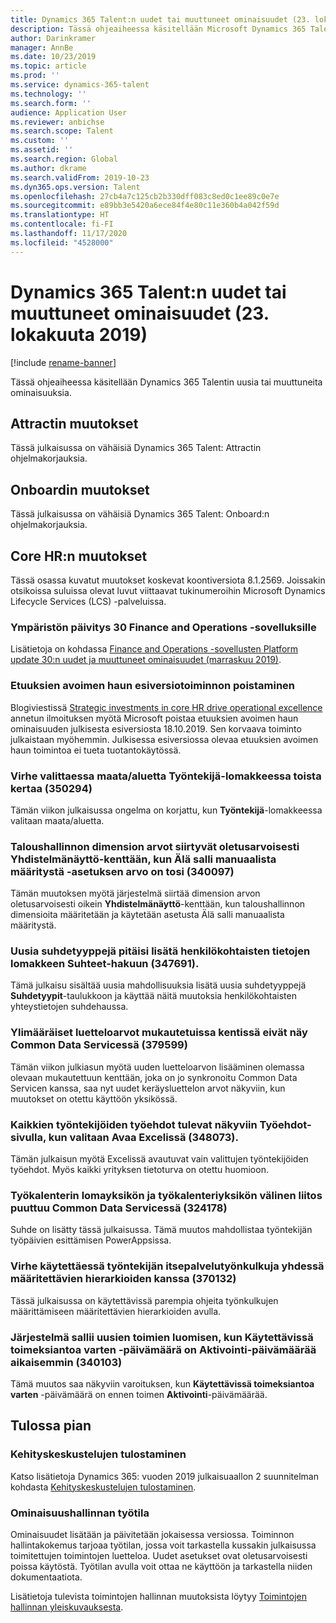 ```yaml
---
title: Dynamics 365 Talent:n uudet tai muuttuneet ominaisuudet (23. lokakuuta 2019)
description: Tässä ohjeaiheessa käsitellään Microsoft Dynamics 365 Talentin uusia tai muuttuneita ominaisuuksia.
author: Darinkramer
manager: AnnBe
ms.date: 10/23/2019
ms.topic: article
ms.prod: ''
ms.service: dynamics-365-talent
ms.technology: ''
ms.search.form: ''
audience: Application User
ms.reviewer: anbichse
ms.search.scope: Talent
ms.custom: ''
ms.assetid: ''
ms.search.region: Global
ms.author: dkrame
ms.search.validFrom: 2019-10-23
ms.dyn365.ops.version: Talent
ms.openlocfilehash: 27cb4a7c125cb2b330dff083c8ed0c1ee89c0e7e
ms.sourcegitcommit: e89bb3e5420a6ece84f4e80c11e360b4a042f59d
ms.translationtype: HT
ms.contentlocale: fi-FI
ms.lasthandoff: 11/17/2020
ms.locfileid: "4528000"
---
```

# <a name="whats-new-or-changed-in-dynamics-365-talent-october-23-2019"></a>Dynamics 365 Talent:n uudet tai muuttuneet ominaisuudet (23. lokakuuta 2019)

[!include [rename-banner](~/includes/cc-data-platform-banner.md)]

Tässä ohjeaiheessa käsitellään Dynamics 365 Talentin uusia tai muuttuneita ominaisuuksia.

## <a name="changes-in-attract"></a>Attractin muutokset
Tässä julkaisussa on vähäisiä Dynamics 365 Talent: Attractin ohjelmakorjauksia.

## <a name="changes-in-onboard"></a>Onboardin muutokset
Tässä julkaisussa on vähäisiä Dynamics 365 Talent: Onboard:n ohjelmakorjauksia.

## <a name="changes-in-core-hr"></a>Core HR:n muutokset

Tässä osassa kuvatut muutokset koskevat koontiversiota 8.1.2569. Joissakin otsikoissa suluissa olevat luvut viittaavat tukinumeroihin Microsoft Dynamics Lifecycle Services (LCS) -palveluissa.

### <a name="platform-update-30-for-finance-and-operations-apps"></a>Ympäristön päivitys 30 Finance and Operations -sovelluksille

Lisätietoja on kohdassa [Finance and Operations -sovellusten Platform update 30:n uudet ja muuttuneet ominaisuudet (marraskuu 2019)](https://docs.microsoft.com/dynamics365/fin-ops-core/fin-ops/get-started/whats-new-platform-update-30).

### <a name="remove-benefits-open-enrollment-preview-feature"></a>Etuuksien avoimen haun esiversiotoiminnon poistaminen

Blogiviestissä [Strategic investments in core HR drive operational excellence](https://cloudblogs.microsoft.com/dynamics365/bdm/2019/10/02/strategic-investments-in-core-hr-drive-operational-excellence) annetun ilmoituksen myötä Microsoft poistaa etuuksien avoimen haun ominaisuuden julkisesta esiversiosta 18.10.2019. Sen korvaava toiminto julkaistaan myöhemmin. Julkisessa esiversiossa olevaa etuuksien avoimen haun toimintoa ei tueta tuotantokäytössä.

### <a name="error-while-selecting-the-countryregion-on-the-worker-form-a-second-time-350294"></a>Virhe valittaessa maata/aluetta Työntekijä-lomakkeessa toista kertaa (350294)

Tämän viikon julkaisussa ongelma on korjattu, kun **Työntekijä**-lomakkeessa valitaan maata/aluetta.

### <a name="financial-dimension-values-default-to-the-combination-display-field-when-do-not-allow-manual-entry-is-set-to-true-340097"></a>Taloushallinnon dimension arvot siirtyvät oletusarvoisesti Yhdistelmänäyttö-kenttään, kun Älä salli manuaalista määritystä -asetuksen arvo on tosi (340097)

Tämän muutoksen myötä järjestelmä siirtää dimension arvon oletusarvoisesti oikein **Yhdistelmänäyttö**-kenttään, kun taloushallinnon dimensioita määritetään ja käytetään asetusta Älä salli manuaalista määritystä.

### <a name="new-relationship-types-should-be-added-to-relationship-lookup-in-the-personal-contacts-form-347691"></a>Uusia suhdetyyppejä pitäisi lisätä henkilökohtaisten tietojen lomakkeen Suhteet-hakuun (347691).

Tämä julkaisu sisältää uusia mahdollisuuksia lisätä uusia suhdetyyppejä **Suhdetyypit**-taulukkoon ja käyttää näitä muutoksia henkilökohtaisten yhteystietojen suhdehaussa.

### <a name="additional-list-values-in-custom-fields-arent-reflected-in-common-data-service-379599"></a>Ylimääräiset luetteloarvot mukautetuissa kentissä eivät näy Common Data Servicessä (379599)

Tämän viikon julkiasun myötä uuden luetteloarvon lisääminen olemassa olevaan mukautettuun kenttään, joka on jo synkronoitu Common Data Servicen kanssa, saa nyt uudet keräysluettelon arvot näkyviin, kun muutokset on otettu käyttöön yksikössä.

### <a name="on-the-terms-of-employment-page-all-employees-terms-of-employment-appear-after-selecting-open-in-excel-348073"></a>Kaikkien työntekijöiden työehdot tulevat näkyviin Työehdot-sivulla, kun valitaan Avaa Excelissä (348073).

Tämän julkaisun myötä Excelissä avautuvat vain valittujen työntekijöiden työehdot. Myös kaikki yrityksen tietoturva on otettu huomioon.

### <a name="the-association-between-the-work-calendar-holiday-entity-and-the-work-calendar-entity-is-missing-in-common-data-service-324178"></a>Työkalenterin lomayksikön ja työkalenteriyksikön välinen liitos puuttuu Common Data Servicessä (324178)

Suhde on lisätty tässä julkaisussa. Tämä muutos mahdollistaa työntekijän työpäivien esittämisen PowerAppsissa. 

### <a name="error-when-using-employee-self-service-workflows-with-configurable-hierarchies-370132"></a>Virhe käytettäessä työntekijän itsepalvelutyönkulkuja yhdessä määritettävien hierarkioiden kanssa (370132)

Tässä julkaisussa on käytettävissä parempia ohjeita työnkulkujen määrittämiseen määritettävien hierarkioiden avulla. 

### <a name="system-allows-creation-of-new-positions-where-the-available-for-assignment-date-is-earlier-than-the-activation-date-340103"></a>Järjestelmä sallii uusien toimien luomisen, kun Käytettävissä toimeksiantoa varten -päivämäärä on Aktivointi-päivämäärää aikaisemmin (340103)

Tämä muutos saa näkyviin varoituksen, kun **Käytettävissä toimeksiantoa varten** -päivämäärä on ennen toimen **Aktivointi**-päivämäärää.

## <a name="coming-soon"></a>Tulossa pian

### <a name="print-performance-reviews"></a>Kehityskeskustelujen tulostaminen

Katso lisätietoja Dynamics 365: vuoden 2019 julkaisuaallon 2 suunnitelman kohdasta [Kehityskeskustelujen tulostaminen](https://docs.microsoft.com/dynamics365-release-plan/2019wave2/dynamics365-talent/print-performance-reviews).

### <a name="feature-management-workspace"></a>Ominaisuushallinnan työtila

Ominaisuudet lisätään ja päivitetään jokaisessa versiossa. Toiminnon hallintakokemus tarjoaa työtilan, jossa voit tarkastella kussakin julkaisussa toimitettujen toimintojen luetteloa. Uudet asetukset ovat oletusarvoisesti poissa käytöstä. Työtilan avulla voit ottaa ne käyttöön ja tarkastella niiden dokumentaatiota.

Lisätietoja tulevista toimintojen hallinnan muutoksista löytyy [Toimintojen hallinnan yleiskuvauksesta](https://docs.microsoft.com/dynamics365/fin-ops-core/fin-ops/get-started/feature-management/feature-management-overview).
